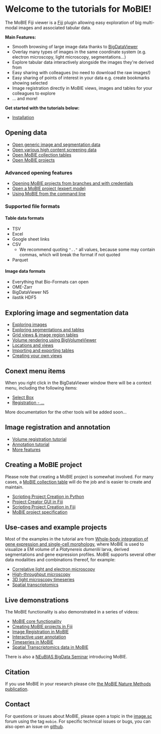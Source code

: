 # Welcome to the tutorials for MoBIE!

The MoBIE Fiji viewer is a [Fiji](https://imagej.net/Fiji) plugin allowing easy exploration
of big multi-modal images and associated tabular data.

**Main Features:**

- Smooth browsing of large image data thanks to [BigDataViewer](https://imagej.net/BigDataViewer)
- Overlay many types of images in the same coordinate system (e.g. electron microscopy, light microscopy,
segmentations...)
- Explore tabular data interactively alongside the images they're derived from
- Easy sharing with colleagues (no need to download the raw images!)
- Easy sharing of points of interest in your data e.g. create bookmarks showing selected
- Image registration directly in MoBIE
views, images and tables for your colleagues to explore
- ... and more!

**Get started with the tutorials below:**

- [Installation](./tutorials/installation.md)

## Opening data

- [Open generic image and segmentation data](./tutorials/open_image_data.md)
- [Open various high content screening data](./tutorials/hcs.md)
- [Open MoBIE collection tables](./tutorials/mobie_collection_table.md)
- [Open MoBIE projects](./tutorials/open_projects.md)

### Advanced opening features

- [Opening MoBIE projects from branches and with credentials](./tutorials/branches_and_credentials.md)
- [Open a MoBIE project (expert mode)](./tutorials/expert_mode.md)
- [Using MoBIE from the command line](./tutorials/cli.md)

### Supported file formats

#### Table data formats

- TSV
- Excel
- Google sheet links
- CSV
    - We recommend quoting `".."` all values, because some may contain commas, which will break the format if not quoted
- Parquet

#### Image data formats

- Everything that Bio-Formats can open
- OME-Zarr
- BigDataViewer N5
- ilastik HDF5

## Exploring image and segmentation data 

- [Exploring images](./tutorials/exploring_images.md)
- [Exploring segmentations and tables](./tutorials/exploring_segmentations.md)
- [Grid views & image region tables](./tutorials/image_grids_and_tables.md)
- [Volume rendering using BigVolumeViewer](./tutorials/bigvolumeviewer.md)
- [Locations and views](./tutorials/views_and_locations.md)
- [Importing and exporting tables](./tutorials/importing_and_exporting_tables.md)
- [Creating your own views](./tutorials/creating_your_own_views.md)

## Conext menu items

When you right click in the BigDataViewer window there will be a context menu, including the following items:

- [Select Box](./tools/select_box.md)
- [Registration - ...](./tools/registration.md)

More documentation for the other tools will be added soon...

## Image registration and annotation 

- [Volume registration tutorial](./tutorials/volume_registration.md)
- [Annotation tutorial](./tutorials/annotation_tutorial.md)
- [More features](./tutorials/more_features.md)

## Creating a MoBIE project

Please note that creating a MoBIE project is somewhat involved. For many cases, a [MoBIE collection table](./tutorials/mobie_collection_table.md) will do the job and is  easier to create and maintain.

- [Scripting Project Creation in Python](https://github.com/mobie/mobie-utils-python?tab=readme-ov-file#mobie-utils-python)
- [Project Creator GUI in Fiji](./tutorials/mobie_project_creator.md)
- [Scripting Project Creation in Fiji](./tutorials/scripting_project_creator.md)
- [MoBIE project specification](./specs/mobie_spec.md)

## Use-cases and example projects

Most of the examples in the tutorial are from [Whole-body integration of gene expression and single-cell morphology](https://www.sciencedirect.com/science/article/pii/S009286742100876X), where MoBIE is used to visualize a EM volume of a *Platynereis dumerilii* larva, derived segmentations and gene expression profiles.
MoBIE supports several other data modalities and combinations thereof, for example:

- [Correlative light and electron microscopy](./use-cases/clem.md)
- [High-throughput microscopy](./use-cases/htm.md)
- [3D light microscopy timeseries](./use-cases/timeseries.md)
- [Spatial transcriptomics](./use-cases/spatial_transcriptomics.md)

## Live demonstrations

The MoBIE functionality is also demonstrated in a series of videos:
- [MoBIE core functionality](https://youtu.be/oXOXkWyIIOk)
- [Creating MoBIE projects in Fiji](https://youtu.be/3oP3t6elsQU)
- [Image Registration in MoBIE](https://youtu.be/jKlM68lrhso)
- [Interactive user annotation](https://youtu.be/M-QUE-Qh97w)
- [Timeseries in MoBIE](https://youtu.be/Md4PbK50NE0)
- [Spatial Transcriptomics data in MoBIE](https://youtu.be/1dDaxOAZ9Sg)

There is also a [NEuBIAS BigData Seminar](https://youtu.be/CZpaTCuSQao?t=2868) introducing MoBIE.

## Citation

If you use MoBIE in your research please cite [the MoBIE Nature Methods publication](https://www.nature.com/articles/s41592-023-01776-4).

## Contact

For questions or issues about MoBIE, please open a topic in the [image.sc](https://forum.image.sc/) forum using the tag `mobie`. For specific technical issues or bugs, you can also open an issue on [github](https://github.com/mobie/mobie-viewer-fiji).
